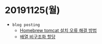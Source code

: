 # 20191125(월)

- `blog posting`
  - [Homebrew tomcat 설치 오류 해결 방법](https://enfanthoon.tistory.com/119)
  - [배열 비구조화 할당](https://enfanthoon.tistory.com/120)


